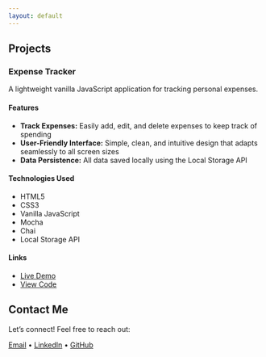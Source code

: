 ```yaml
---
layout: default
---
```


## Projects

### Expense Tracker

A lightweight vanilla JavaScript application for tracking personal expenses.

#### Features

- **Track Expenses:** Easily add, edit, and delete expenses to keep track of spending
- **User-Friendly Interface:** Simple, clean, and intuitive design that adapts seamlessly to all screen sizes
- **Data Persistence:** All data saved locally using the Local Storage API

<!-- [▶️ Watch Demo Video](assets/videos/expense-tracker-demo.mp4) -->

#### Technologies Used

- HTML5
- CSS3
- Vanilla JavaScript
- Mocha
- Chai
- Local Storage API

#### Links

- [Live Demo](https://mariella-arias.github.io/expense-tracker)
- [View Code](https://github.com/mariella-arias/expense-tracker)


## Contact Me

Let’s connect! Feel free to reach out:

[Email](mailto:arias.mariella1@gmail.com) • [LinkedIn](https://www.linkedin.com/in/mariella-arias/) • [GitHub](https://github.com/mariella-arias)
